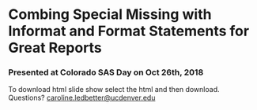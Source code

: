 # Combing Special Missing with Informat and Format Statements for Great Reports  
### Presented at Colorado SAS Day on Oct 26th, 2018  
To download html slide show select the html and then download.   
Questions? caroline.ledbetter@ucdenver.edu  
